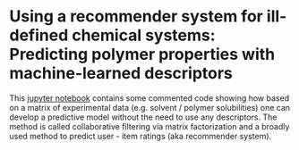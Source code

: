 # Using a recommender system for ill-defined chemical systems: Predicting polymer properties with machine-learned descriptors

This [jupyter notebook](https://drive.google.com/file/d/1LjgU62N9bY_E0OhgFLW-T41JbOLbx708/view?usp=sharing) contains some commented code
showing how based on a matrix of experimental data (e.g. solvent / polymer solubilities) one can develop a predictive model without the need
to use any descriptors. The method is called collaborative filtering via matrix factorization and a broadly used method to predict user - item ratings (aka recommender system).
